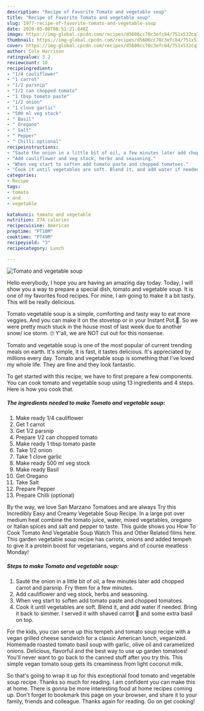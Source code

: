 ```yaml
---
description: "Recipe of Favorite Tomato and vegetable soup"
title: "Recipe of Favorite Tomato and vegetable soup"
slug: 1977-recipe-of-favorite-tomato-and-vegetable-soup
date: 2020-05-08T08:51:21.648Z
image: https://img-global.cpcdn.com/recipes/d5606cc70c3efc84/751x532cq70/tomato-and-vegetable-soup-recipe-main-photo.jpg
thumbnail: https://img-global.cpcdn.com/recipes/d5606cc70c3efc84/751x532cq70/tomato-and-vegetable-soup-recipe-main-photo.jpg
cover: https://img-global.cpcdn.com/recipes/d5606cc70c3efc84/751x532cq70/tomato-and-vegetable-soup-recipe-main-photo.jpg
author: Cole Harrison
ratingvalue: 3.2
reviewcount: 10
recipeingredient:
- "1/4 cauliflower"
- "1 carrot"
- "1/2 parsnip"
- "1/2 can chopped tomato"
- "1 tbsp tomato paste"
- "1/2 onion"
- "1 clove garlic"
- "500 ml veg stock"
- " Basil"
- " Oregano"
- " Salt"
- " Pepper"
- " Chilli optional"
recipeinstructions:
- "Sauté the onion in a little bit of oil, a few minutes later add chopped carrot and parsnip. Fry them for a few minutes."
- "Add cauliflower and veg stock, herbs and seasoning."
- "When veg start to soften add tomato paste and chopped tomatoes."
- "Cook it until vegetables are soft. Blend it, and add water if needed. Bring it back to simmer. I served it with shaved carrot 🥕 and some extra basil on top."
categories:
- Recipe
tags:
- tomato
- and
- vegetable

katakunci: tomato and vegetable 
nutrition: 274 calories
recipecuisine: American
preptime: "PT10M"
cooktime: "PT49M"
recipeyield: "3"
recipecategory: Lunch

---
```



![Tomato and vegetable soup](https://img-global.cpcdn.com/recipes/d5606cc70c3efc84/751x532cq70/tomato-and-vegetable-soup-recipe-main-photo.jpg)

Hello everybody, I hope you are having an amazing day today. Today, I will show you a way to prepare a special dish, tomato and vegetable soup. It is one of my favorites food recipes. For mine, I am going to make it a bit tasty. This will be really delicious.

Tomato vegetable soup is a simple, comforting and tasty way to eat more veggies. And you can make it on the stovetop or in your Instant Pot.🎉. So we were pretty much stuck in the house most of last week due to another snow/ ice storm. 🙄 Y&#39;all, we are NOT cut out for this nonsense.

Tomato and vegetable soup is one of the most popular of current trending meals on earth. It's simple, it is fast, it tastes delicious. It's appreciated by millions every day. Tomato and vegetable soup is something that I've loved my whole life. They are fine and they look fantastic.


To get started with this recipe, we have to first prepare a few components. You can cook tomato and vegetable soup using 13 ingredients and 4 steps. Here is how you cook that.

<!--inarticleads1-->

##### The ingredients needed to make Tomato and vegetable soup:

1. Make ready 1/4 cauliflower
1. Get 1 carrot
1. Get 1/2 parsnip
1. Prepare 1/2 can chopped tomato
1. Make ready 1 tbsp tomato paste
1. Take 1/2 onion
1. Take 1 clove garlic
1. Make ready 500 ml veg stock
1. Make ready  Basil
1. Get  Oregano
1. Take  Salt
1. Prepare  Pepper
1. Prepare  Chilli (optional)


By the way, we love San Marzano Tomatoes and are always Try this Incredibly Easy and Creamy Vegetable Soup Recipe. In a large pot over medium heat combine the tomato juice, water, mixed vegetables, oregano or Italian spices and salt and pepper to taste. This guide shows you How To Cook Tomato And Vegetable Soup Watch This and Other Related films here. This garden vegetable soup recipe has carrots, onions and added tempeh to give it a protein boost for vegetarians, vegans and of course meatless Monday! 

<!--inarticleads2-->

##### Steps to make Tomato and vegetable soup:

1. Sauté the onion in a little bit of oil, a few minutes later add chopped carrot and parsnip. Fry them for a few minutes.
1. Add cauliflower and veg stock, herbs and seasoning.
1. When veg start to soften add tomato paste and chopped tomatoes.
1. Cook it until vegetables are soft. Blend it, and add water if needed. Bring it back to simmer. I served it with shaved carrot 🥕 and some extra basil on top.


For the kids, you can serve up this tempeh and tomato soup recipe with a vegan grilled cheese sandwich for a classic American lunch, veganized. Homemade roasted tomato basil soup with garlic, olive oil and caramelized onions. Delicious, flavorful and the best way to use up garden tomatoes! You&#39;ll never want to go back to the canned stuff after you try this. This simple vegan tomato soup gets its creaminess from light coconut milk. 

So that's going to wrap it up for this exceptional food tomato and vegetable soup recipe. Thanks so much for reading. I am confident you can make this at home. There is gonna be more interesting food at home recipes coming up. Don't forget to bookmark this page on your browser, and share it to your family, friends and colleague. Thanks again for reading. Go on get cooking!
